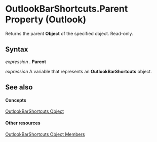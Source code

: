 
# OutlookBarShortcuts.Parent Property (Outlook)

Returns the parent  **Object** of the specified object. Read-only.


## Syntax

 _expression_ . **Parent**

 _expression_ A variable that represents an **OutlookBarShortcuts** object.


## See also


#### Concepts


[OutlookBarShortcuts Object](5ee9f085-d2fe-c949-9edc-ad073801ea77.md)
#### Other resources


[OutlookBarShortcuts Object Members](1e21d953-b30b-35fa-d996-44c431a3b5c3.md)
